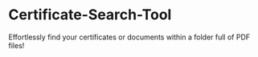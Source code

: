 # Certificate-Search-Tool
Effortlessly find your certificates or documents within a folder full of PDF files!
